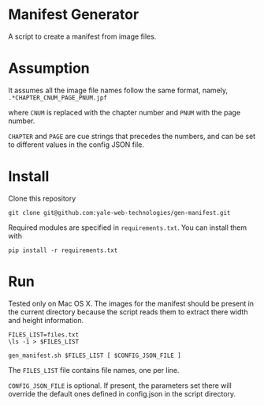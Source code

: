 # Manifest Generator
A script to create a manifest from image files. 

# Assumption
It assumes all the image file names follow the same format, namely,
`.*CHAPTER_CNUM_PAGE_PNUM.jpf`

where `CNUM` is replaced with the chapter number and `PNUM` with
the page number.

`CHAPTER` and `PAGE` are cue strings that precedes the numbers, and can be 
set to different values in the config JSON file.

# Install

Clone this repository
```
git clone git@github.com:yale-web-technologies/gen-manifest.git
```

Required modules are specified in `requirements.txt`. You can install them
with

```
pip install -r requirements.txt
```

# Run
Tested only on Mac OS X. The images for the manifest should be present in 
the current directory because the script reads them to extract there
width and height information.
```
FILES_LIST=files.txt
\ls -1 > $FILES_LIST

gen_manifest.sh $FILES_LIST [ $CONFIG_JSON_FILE ]
```

The `FILES_LIST` file contains file names, one per line.

`CONFIG_JSON_FILE` is optional. If present, the parameters set there
will override the default ones defined in config.json in the script directory.
